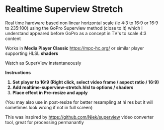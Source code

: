 # Realtime Superview Stretch
Real time hardware based non linear horizontal scale (ie 4:3 to 16:9 or 16:9 to 235:100) using the GoPro Superview method (close to it) which I understand appeared before GoPro as a concept in TV's to scale 4:3 content

Works in <b>Media Player Classic</b> https://mpc-hc.org/ or similar player supporting HLSL <b>shaders</b>

Watch as SuperView instantaneously

<b>Instructions
1. Set player to 16:9 (Right click, select video frame / aspect ratio / 16:9)
2. Add realtime-superview-stretch.hlsl to options / shaders
3. Place effect in Pre-resize and apply</b>

(You may also use in post-resize for better resampling at hi res but it will sometimes look wrong if not in full screen)

This was inspired by https://github.com/Niek/superview video converter tool, great for processing permanantly

